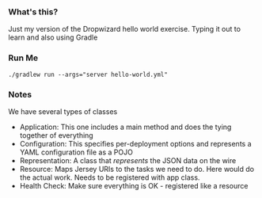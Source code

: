 ### What's this?

Just my version of the Dropwizard hello world exercise. Typing it out to learn and also using Gradle

### Run Me

```
./gradlew run --args="server hello-world.yml"
```

### Notes

We have several types of classes

- Application: This one includes a main method and does the tying together of everything
- Configuration: This specifies per-deployment options and represents a YAML configuration file as a POJO
- Representation: A class that _represents_ the JSON data on the wire
- Resource: Maps Jersey URIs to the tasks we need to do. Here would do the actual work. Needs to be registered with app
    class.
- Health Check: Make sure everything is OK - registered like a resource
